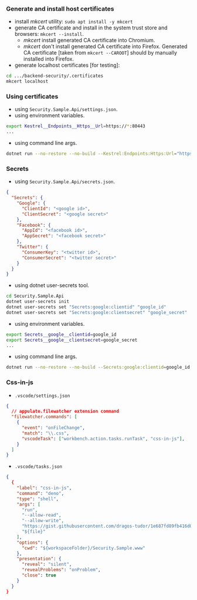 ### Generate and install host certificates
- install *mkcert* utility: `sudo apt install -y mkcert`
- generate CA certificate and install in the system trust store and browsers: `mkcert --install`.
  - *mkcert* install generated CA certificate into Chromium.
  - *mkcert* don't install generated CA certificate into Firefox. Generated CA certificate [taken from `mkcert --CAROOT`] should by manually installed into Firefox.
- generate localhost certificates [for testing]:
```sh
cd .../backend-security/.certificates
mkcert localhost
```

### Using certificates
- using `Security.Sample.Api/settings.json`.
- using environment variables.
```sh
export Kestrel__Endpoints__Https__Url=https://*:80443
...
```
- using command line args.
```sh
dotnet run --no-restore --no-build --Kestrel:Endpoints:Https:Url="https://*:80443" ...
```

### Secrets
- using `Security.Sample.Api/secrets.json`.
```json
{
  "Secrets": {
    "Google": {
      "ClientId": "<google id>",
      "ClientSecret": "<google secret>"
    },
    "Facebook": {
      "AppId": "<facebook id>",
      "AppSecret": "<facebook secret>"
    },
    "Twitter": {
      "ConsumerKey": "<twitter id>",
      "ConsumerSecret": "<twitter secret>"
    }
  }
}
```
- using dotnet user-secrets tool.
```sh
cd Security.Sample.Api
dotnet user-secrets init
dotnet user-secrets set "Secrets:google:clientid" "google_id"
dotnet user-secrets set "Secrets:google:clientsecret" "google_secret"
```
- using environment variables.
```sh
export Secrets__google__clientid=google_id
export Secrets__google__clientsecret=google_secret
...
```
- using command line args.
```sh
dotnet run --no-restore --no-build --Secrets:google:clientid=google_id ...
```


### Css-in-js
- `.vscode/settings.json`
```json
{
  // appulate.filewatcher extension command
  "filewatcher.commands": [
    {
      "event": "onFileChange",
      "match": "\\.css",
      "vscodeTask": ["workbench.action.tasks.runTask", "css-in-js"],
    }
  ]
}
```
- `.vscode/tasks.json`
```json
{
  {
    "label": "css-in-js",
    "command": "deno",
    "type": "shell",
    "args": [
      "run",
      "--allow-read",
      "--allow-write",
      "https://gist.githubusercontent.com/dragos-tudor/1e687fd89fb416d0c0581cd03f9368d6/raw/8182b6efce4e020e91972a36ee86d06556bf2f67/css-in-js.js",
      "${file}"
    ],
    "options": {
      "cwd": "${workspaceFolder}/Security.Sample.www"
    },
    "presentation": {
      "reveal": "silent",
      "revealProblems": "onProblem",
      "close": true
    }
  }
}
```